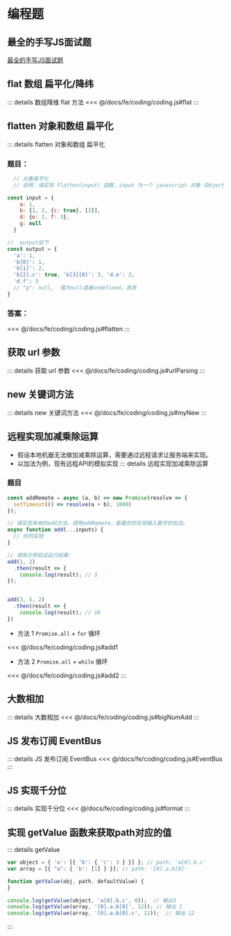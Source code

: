 # 编程题
## 最全的手写JS面试题

[最全的手写JS面试题](https://juejin.cn/post/6968713283884974088#heading-2)


## flat 数组 扁平化/降纬
::: details 数组降维 flat 方法
<<< @/docs/fe/coding/coding.js#flat
:::

## flatten 对象和数组 扁平化
::: details flatten 对象和数组 扁平化
### 题目：

```javascript
  // 对象扁平化
  // 说明：请实现 flatten(input) 函数，input 为一个 javascript 对象（Object 或者 Array），返回值为扁平化后的结果。

const input = {
    a: 1,
    b: [1, 2, {c: true}, [3]],
    d: {e: 2, f: 3},
    g: null
  }

//  output如下
const output = {
  'a': 1,
  'b[0]': 1,
  'b[1]': 2,
  'b[2].c': true, 'b[3][0]': 3, 'd.e': 2,
  'd.f': 3
  // "g": null,  值为null或者undefined，丢弃
}
```

### 答案：
<<< @/docs/fe/coding/coding.js#flatten
:::

## 获取 url 参数
::: details 获取 url 参数
<<< @/docs/fe/coding/coding.js#urlParsing
:::

## new 关键词方法
::: details new 关键词方法
<<< @/docs/fe/coding/coding.js#myNew
:::

##  远程实现加减乘除运算
- 假设本地机器无法做加减乘除运算，需要通过远程请求让服务端来实现。
- 以加法为例，现有远程API的模拟实现
::: details 远程实现加减乘除运算
### 题目
```javascript
const addRemote = async (a, b) => new Promise(resolve => {
  setTimeout(() => resolve(a + b), 1000)
});

// 请实现本地的add方法，调用addRemote，能最优的实现输入数字的加法。
async function add(...inputs) {
  // 你的实现
}

// 请用示例验证运行结果:
add(1, 2)
  .then(result => {
    console.log(result); // 3
});


add(3, 5, 2)
  .then(result => {
    console.log(result); // 10
})

```
- 方法 1 `Promise.all` + `for` 循环

<<< @/docs/fe/coding/coding.js#add1

- 方法 2 `Promise.all` + `while` 循环

<<< @/docs/fe/coding/coding.js#add2
:::

## 大数相加
::: details 大数相加
<<< @/docs/fe/coding/coding.js#bigNumAdd
:::

## JS 发布订阅 EventBus
::: details JS 发布订阅 EventBus
<<< @/docs/fe/coding/coding.js#EventBus
::: 

## JS 实现千分位
::: details 实现千分位
<<< @/docs/fe/coding/coding.js#format
::: 

## 实现 getValue 函数来获取path对应的值
::: details getValue
```js
var object = { 'a': [{ 'b': { 'c': 3 } }] }; // path: 'a[0].b.c'
var array = [{ "a": { 'b': [1] } }]; // path: '[0].a.b[0]'

function getValue(obj, path, defaultValue) {
}

console.log(getValue(object, 'a[0].b.c', 0));  // 输出3
console.log(getValue(array, '[0].a.b[0]', 12)); // 输出 1
console.log(getValue(array, '[0].a.b[0].c', 12));  // 输出 12
```
:::





